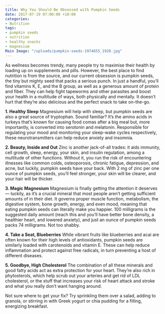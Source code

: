 ```yaml
---
title: Why You Should Be Obsessed with Pumpkin Seeds
date: 2017-07-19 07:00:00 +10:00
categories:
- Nutrition
tags:
- pumpkin seeds
- nutrition
- healthy snacks
- magnesium
Main Image: "/uploads/pumpkin-seeds-1974655_1920.jpg"
---
```


As wellness becomes trendy, many people try to maximise their health by loading up on supplements and pills. However, the best place to find nutrition is from the source, and our current obsession is pumpkin seeds, the tiny but mighty seed that packs a serious punch. In just a handful, you’ll find vitamins K, E, and the B group, as well as a generous amount of protein and fiber. They can help fight tapeworms and other parasites and boost your health in a multitude of ways, both physically and mentally. It doesn’t hurt that they’re also delicious and the perfect snack to take on-the-go.

**1. Healthy Sleep**
Magnesium will help with sleep, but pumpkin seeds are also a great source of tryptophan. Sound familiar? It’s the amino acids in turkeys that’s known for causing food comas after a big meal but, more importantly, is converted into serotonin and melatonin. Responsible for regulating your mood and monitoring your sleep-wake cycles respectively, these neurotransmitters can help reduce anxiety and insomnia. 

**2. Beauty, Inside and Out**
Zinc is another jack-of-all trades: it aids immunity, cell growth, sleep, energy, your skin, and insulin regulation, among a multitude of other functions. Without it, you run the risk of encountering illnesses like common colds, osteoporosis, chronic fatigue, depression, and acne, but luckily, pumpkin seeds have your back. With 2 mg of zinc per one ounce of pumpkin seeds, you’ll feel stronger, your skin will be clearer, and your hair will be thicker.

**3. Magic Magnesium**
Magnesium is finally getting the attention it deserves — luckily, as it’s a crucial mineral that most people aren’t getting sufficient amounts of in their diet. It governs proper muscle function, metabolism, the digestive system, bone growth, energy, and even mood, meaning that eating pumpkin seeds can literally make you happier. 100 milligrams is the suggested daily amount (reach this and you’ll have better bone density, a healthier heart, and lowered anxiety), and just an ounce of pumpkin seeds packs 74 milligrams. Not too shabby.

**4. Take a Seat, Blueberries**
While vibrant fruits like blueberries and acai are often known for their high levels of antioxidants, pumpkin seeds are similarly loaded with carotenoids and vitamin E. These can help reduce inflammation and protect against free radicals, in turn preventing a host of different diseases. 

**5. Goodbye, High Cholesterol**
The combination of all these minerals and good fatty acids act as extra protection for your heart. They’re also rich in phytosterols, which help scrub out your arteries and get rid of LDL cholesterol, or the stuff that increases your risk of heart attack and stroke and what you really don’t want hanging around. 

Not sure where to get your fix? Try sprinkling them over a salad, adding to granola, or stirring in with Greek yogurt or chia pudding for a filling, energizing breakfast. 
